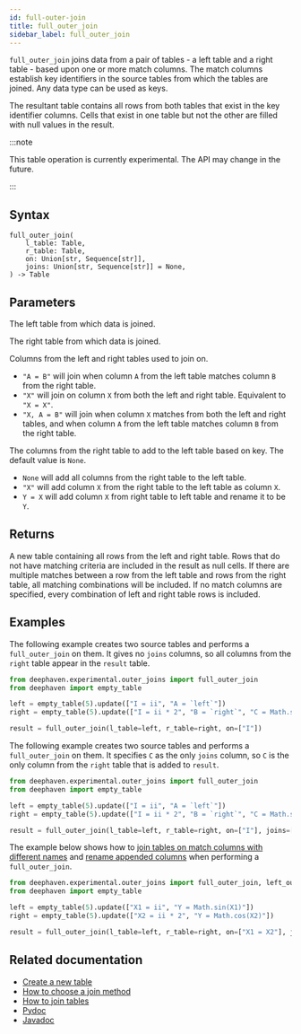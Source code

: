 ```yaml
---
id: full-outer-join
title: full_outer_join
sidebar_label: full_outer_join
---
```


`full_outer_join` joins data from a pair of tables - a left table and a right table - based upon one or more match columns. The match columns establish key identifiers in the source tables from which the tables are joined. Any data type can be used as keys.

The resultant table contains all rows from both tables that exist in the key identifier columns. Cells that exist in one table but not the other are filled with null values in the result.

:::note

This table operation is currently experimental. The API may change in the future.

:::

## Syntax

```
full_outer_join(
    l_table: Table,
    r_table: Table,
    on: Union[str, Sequence[str]],
    joins: Union[str, Sequence[str]] = None,
) -> Table
```

## Parameters

<ParamTable>
<Param name="l_table" type="Table">

The left table from which data is joined.

</Param>
<Param name="r_table" type="Table">

The right table from which data is joined.

</Param>
<Param name="on" type="Union[str, Sequence[str]]">

Columns from the left and right tables used to join on.

- `"A = B"` will join when column `A` from the left table matches column `B` from the right table.
- `"X"` will join on column `X` from both the left and right table. Equivalent to `"X = X"`.
- `"X, A = B"` will join when column `X` matches from both the left and right tables, and when column `A` from the left table matches column `B` from the right table.

</Param>
<Param name="joins" type="Union[str, Sequence[str]]" optional>

The columns from the right table to add to the left table based on key. The default value is `None`.

- `None` will add all columns from the right table to the left table.
- `"X"` will add column `X` from the right table to the left table as column `X`.
- `Y = X` will add column `X` from right table to left table and rename it to be `Y`.

</Param>
</ParamTable>

## Returns

A new table containing all rows from the left and right table. Rows that do not have matching criteria are included in the result as null cells. If there are multiple matches between a row from the left table and rows from the right table, all matching combinations will be included. If no match columns are specified, every combination of left and right table rows is included.

## Examples

The following example creates two source tables and performs a `full_outer_join` on them. It gives no `joins` columns, so all columns from the `right` table appear in the `result` table.

```python order=left,right,result
from deephaven.experimental.outer_joins import full_outer_join
from deephaven import empty_table

left = empty_table(5).update(["I = ii", "A = `left`"])
right = empty_table(5).update(["I = ii * 2", "B = `right`", "C = Math.sin(I)"])

result = full_outer_join(l_table=left, r_table=right, on=["I"])
```

The following example creates two source tables and performs a `full_outer_join` on them. It specifies `C` as the only `joins` column, so `C` is the only column from the `right` table that is added to `result`.

```python order=left,right,result
from deephaven.experimental.outer_joins import full_outer_join
from deephaven import empty_table

left = empty_table(5).update(["I = ii", "A = `left`"])
right = empty_table(5).update(["I = ii * 2", "B = `right`", "C = Math.sin(I)"])

result = full_outer_join(l_table=left, r_table=right, on=["I"], joins=["C"])
```

The example below shows how to [join tables on match columns with different names](../../../how-to-guides/join-two-tables.md#match-columns-with-different-names) and [rename appended columns](../../../how-to-guides/join-two-tables.md#rename-appended-columns) when performing a `full_outer_join`.

```python order=left,right,result
from deephaven.experimental.outer_joins import full_outer_join, left_outer_join
from deephaven import empty_table

left = empty_table(5).update(["X1 = ii", "Y = Math.sin(X1)"])
right = empty_table(5).update(["X2 = ii * 2", "Y = Math.cos(X2)"])

result = full_outer_join(l_table=left, r_table=right, on=["X1 = X2"], joins=["Z = Y"])
```

## Related documentation

- [Create a new table](../../../how-to-guides/new-table.md)
- [How to choose a join method](../../../conceptual/choose-joins.md)
- [How to join tables](../../../how-to-guides/join-two-tables.md)
- [Pydoc](https://deephaven.io/core/pydoc/code/deephaven.experimental.outer_joins.html#deephaven.experimental.outer_joins.full_outer_join)
- [Javadoc](<https://deephaven.io/core/javadoc/io/deephaven/engine/util/OuterJoinTools.html#fullOuterJoin(io.deephaven.engine.table.Table,io.deephaven.engine.table.Table,java.util.Collection)>)
